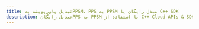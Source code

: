 ---title: تبدیل پاورپوینت بهPPSM، PPS به PPSM مبدل رایگان یا C++ SDKdescription: تبدیل رایگانPPS به PPSM با استفاده از C++ Cloud APIs & SDK. همچنین اسناد Microsoft PowerPoint را در Cloud ایجاد، ویرایش و رندر کنید.---
